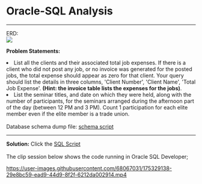 # Oracle-SQL Analysis

---

ERD:<br> <img src="https://github.com/mulongocheloti/Oracle-SQL-Client-Analysis/blob/main/ERD.JPG">

<b>Problem Statements:</b><br>
<li>List all the clients and their associated total job expenses. If there is a client who did not post any job, 
or no invoice was generated for the posted jobs, the total expense should appear as zero for that client. 
Your query should list the details in three columns, 'Client Number', 'Client Name', 'Total Job Expense'. 
<b>(Hint: the invoice table lists the expenses for the jobs)</b>.</li>
<li>List the seminar titles, and date on which they were held, along with the number of participants, 
for the seminars arranged during the afternoon part of the day (between 12 PM and 3 PM). 
Count 1 participation for each elite member even if the elite member is a trade union. </li>
<br>
Database schema dump file: <a href="https://github.com/mulongocheloti/Oracle-SQL-Client-Analysis/blob/main/dump(clientele).sql">schema script</a>
  
---
  
<b>Solution:</b> Click the <a href="https://github.com/mulongocheloti/Oracle-SQL-Client-Analysis/blob/main/clientele%20exploration.sql">SQL Script</a><br>
<br>
The clip session below shows the code running in Oracle SQL Developer;<br>

https://user-images.githubusercontent.com/68067031/175329138-29e8bc59-ead9-44d9-8f2f-6212da002914.mp4
